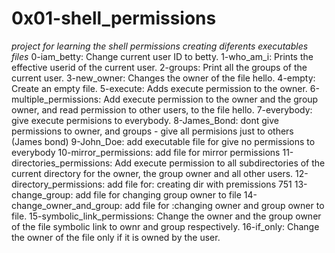 # 0x01-shell_permissions
*project for learning the shell permissions creating diferents executables files*
0-iam_betty: Change current user ID to betty.
1-who_am_i: Prints the effective userid of the current user.
2-groups: Print all the groups of the current user.
3-new_owner: Changes the owner of the file hello.
4-empty: Create an empty file.
5-execute: Adds execute permission to the owner.
6-multiple_permissions: Add execute permission to the owner and the group owner, and read permission to other users, to the file hello.
7-everybody: give execute permisions to everybody.
8-James_Bond:  dont give permissions to owner, and groups - give  all permisions just to others (James bond)
9-John_Doe: add executable file for give no permissions to everybody
10-mirror_permissions: add file for mirror permissions
11-directories_permissions: Add execute permission to all subdirectories of the current directory for the owner, the group owner and all other users.
12-directory_permissions: add file for: creating dir with premissions 751
13-change_group: add file for changing group owner to file
14-change_owner_and_group: add file for :changing owner and group owner to file.
15-symbolic_link_permissions: Change the owner and the group owner of the file symbolic link to ownr and group respectively.
16-if_only: Change the owner of the file only if it is owned by the user.